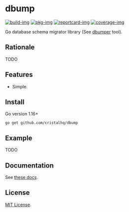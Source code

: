 # dbump

[![build-img]][build-url]
[![pkg-img]][pkg-url]
[![reportcard-img]][reportcard-url]
[![coverage-img]][coverage-url]

Go database schema migrator library (See [dbumper](https://github.com/cristalhq/dbumper) tool).

## Rationale

TODO

## Features

* Simple.

## Install

Go version 1.16+

```
go get github.com/cristalhq/dbump
```

## Example

TODO

## Documentation

See [these docs][pkg-url].

## License

[MIT License](LICENSE).

[build-img]: https://github.com/cristalhq/dbump/workflows/build/badge.svg
[build-url]: https://github.com/cristalhq/dbump/actions
[pkg-img]: https://pkg.go.dev/badge/cristalhq/dbump
[pkg-url]: https://pkg.go.dev/github.com/cristalhq/dbump
[reportcard-img]: https://goreportcard.com/badge/cristalhq/dbump
[reportcard-url]: https://goreportcard.com/report/cristalhq/dbump
[coverage-img]: https://codecov.io/gh/cristalhq/dbump/branch/main/graph/badge.svg
[coverage-url]: https://codecov.io/gh/cristalhq/dbump
